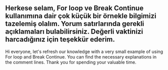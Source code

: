 Herkese selam, For loop ve Break Continue kullanımına dair çok küçük bir örnekle bilgimizi tazelemiş olalım.
Yorum satırlarında gerekli açıklamaları bulabilirsiniz.
Değerli vaktinizi harcadığınız için teşekkür ederim.
------------------------------------------------------
Hi everyone, let's refresh our knowledge with a very small example of using For loop and Break Continue.
You can find the necessary explanations in the comment lines.
Thank you for spending your valuable time.
